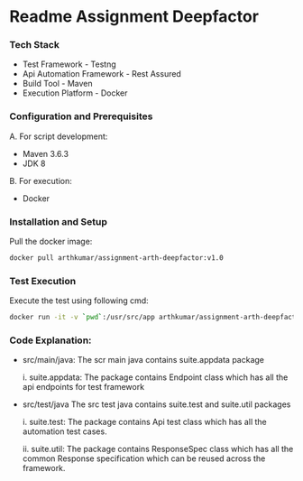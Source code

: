 # Readme Assignment Deepfactor

### Tech Stack

- Test Framework - Testng
- Api Automation Framework - Rest Assured
- Build Tool - Maven
- Execution Platform - Docker

### Configuration and Prerequisites

A. For script development:

- Maven 3.6.3
- JDK 8

B. For execution:

- Docker

### Installation and Setup

Pull the docker image:

```sh
docker pull arthkumar/assignment-arth-deepfactor:v1.0
```

### Test Execution

Execute the test using following cmd:

```sh
docker run -it -v `pwd`:/usr/src/app arthkumar/assignment-arth-deepfactor:v1.0 mvn clean test
```

### Code Explanation:

- src/main/java:
  The scr main java contains suite.appdata package

  i. suite.appdata:
  The package contains Endpoint class which has all the api endpoints for test framework

- src/test/java
  The src test java contains suite.test and suite.util packages

  i. suite.test:
  The package contains Api test class which has all the automation test cases.

  ii. suite.util:
  The package contains ResponseSpec class which has all the common Response specification which can be reused across the
  framework.